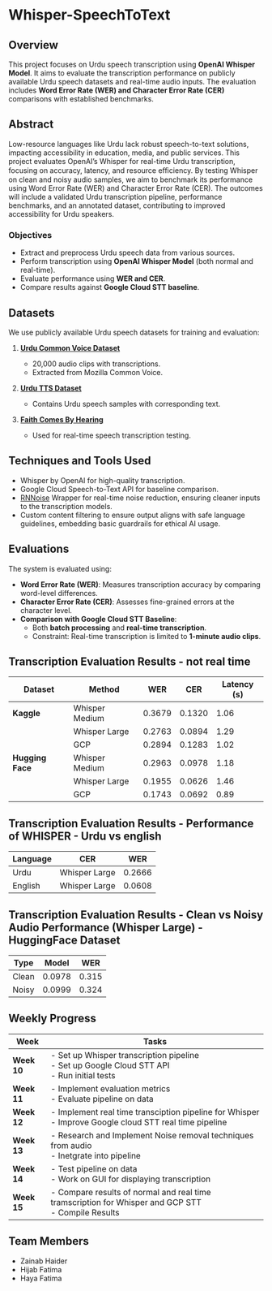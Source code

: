 # Whisper-SpeechToText

## Overview
This project focuses on Urdu speech transcription using **OpenAI Whisper Model**. It aims to evaluate the transcription performance on publicly available Urdu speech datasets and real-time audio inputs. The evaluation includes **Word Error Rate (WER) and Character Error Rate (CER)** comparisons with established benchmarks.

## Abstract
Low-resource languages like Urdu lack robust speech-to-text solutions, impacting accessibility in education, media, and public services. This project evaluates OpenAI’s Whisper for real-time Urdu transcription, focusing on accuracy, latency, and resource eﬃciency. By testing Whisper on clean and noisy audio samples, we aim to benchmark its performance using Word Error Rate (WER) and Character Error Rate (CER). The outcomes will include a validated Urdu transcription pipeline, performance benchmarks, and an annotated dataset, contributing to improved accessibility for Urdu speakers.

### Objectives
- Extract and preprocess Urdu speech data from various sources.
- Perform transcription using **OpenAI Whisper Model** (both normal and real-time).
- Evaluate performance using **WER and CER**.
- Compare results against **Google Cloud STT baseline**.

## Datasets
We use publicly available Urdu speech datasets for training and evaluation:

1. **[Urdu Common Voice Dataset](https://www.kaggle.com/datasets/muhammadahmedansari/urdu-dataset-20000/data?select=final_main_dataset.tsv)**  
   - 20,000 audio clips with transcriptions.
   - Extracted from Mozilla Common Voice.

2. **[Urdu TTS Dataset](https://huggingface.co/datasets/muhammadsaadgondal/urdu-tts/viewer)**  
   - Contains Urdu speech samples with corresponding text.

3. **[Faith Comes By Hearing](https://www.faithcomesbyhearing.com/audio-bible-resources/recordings-database)**  
   - Used for real-time speech transcription testing.

## Techniques and Tools Used

- Whisper by OpenAI for high-quality transcription.
- Google Cloud Speech-to-Text API for baseline comparison.
- [RNNoise](https://github.com/dbklim/RNNoise_Wrapper) Wrapper for real-time noise reduction, ensuring cleaner inputs to the transcription models.
- Custom content filtering to ensure output aligns with safe language guidelines, embedding basic guardrails for ethical AI usage.

## Evaluations
The system is evaluated using:

- **Word Error Rate (WER)**: Measures transcription accuracy by comparing word-level differences.
- **Character Error Rate (CER)**: Assesses fine-grained errors at the character level.
- **Comparison with Google Cloud STT Baseline**:
  - Both **batch processing** and **real-time transcription**.
  - Constraint: Real-time transcription is limited to **1-minute audio clips**.

## Transcription Evaluation Results - not real time

| Dataset       | Method           | WER     | CER     | Latency (s) |
|---------------|------------------|---------|---------|-------------|
| **Kaggle**    | Whisper Medium   | 0.3679  | 0.1320  | 1.06        |
|               | Whisper Large    | 0.2763  | 0.0894  | 1.29        |
|               | GCP              | 0.2894  | 0.1283  | 1.02        |
| **Hugging Face** | Whisper Medium | 0.2963  | 0.0978  | 1.18        |
|               | Whisper Large    | 0.1955  | 0.0626  | 1.46        |
|               | GCP              | 0.1743  | 0.0692  | 0.89        |

## Transcription Evaluation Results - Performance of WHISPER - Urdu vs english

| Language | CER         | WER     |
|----------|---------------|---------|
| Urdu     | Whisper Large | 0.2666  |
| English  | Whisper Large | 0.0608  |

## Transcription Evaluation Results - Clean vs Noisy Audio Performance (Whisper Large) - HuggingFace Dataset

| Type  | Model  | WER   |
|-------|--------|--------|
| Clean | 0.0978 | 0.315  |
| Noisy | 0.0999 | 0.324  |

 
## Weekly Progress

| Week   | Tasks |
|--------|------------------------------------------------------|
| **Week 10** | - Set up Whisper transcription pipeline <br> - Set up Google Cloud STT API <br> - Run initial tests |
| **Week 11** | - Implement evaluation metrics <br> - Evaluate pipeline on data |
| **Week 12** | - Implement real time transciption pipeline for Whisper <br> - Improve Google cloud STT real time pipeline |
| **Week 13** | - Research and Implement Noise removal techniques from audio <br> - Inetgrate into pipeline |
| **Week 14** | - Test pipeline on data <br> -  Work on GUI for displaying transcription |
| **Week 15** | - Compare results of normal and real time tramscription for Whisper and GCP STT <br> -  Compile Results |

## Team Members
- Zainab Haider 
- Hijab Fatima 
- Haya Fatima
